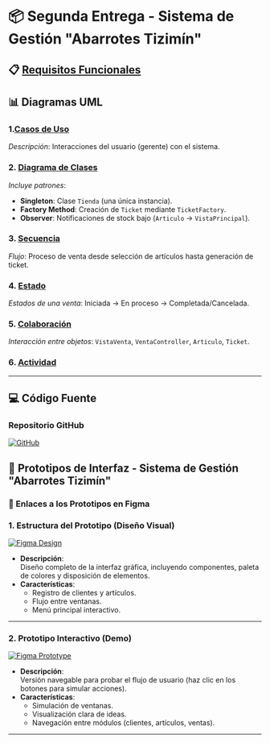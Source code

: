 # 📦 Segunda Entrega - Sistema de Gestión "Abarrotes Tizimín"

## 📋 [Requisitos Funcionales]()  

## 📊 Diagramas UML  

### 1.[Casos de Uso](enlace_a_imagen_casos_de_uso.png)  
*Descripción*: Interacciones del usuario (gerente) con el sistema.  

### 2. [Diagrama de Clases](enlace_a_imagen_clases.png)  
*Incluye patrones*:  
- **Singleton**: Clase `Tienda` (una única instancia).  
- **Factory Method**: Creación de `Ticket` mediante `TicketFactory`.  
- **Observer**: Notificaciones de stock bajo (`Articulo` → `VistaPrincipal`).  

### 3. [Secuencia](enlace_a_imagen_secuencia.png)  
*Flujo*: Proceso de venta desde selección de artículos hasta generación de ticket.  

### 4. [Estado](enlace_a_imagen_estado.png)  
*Estados de una venta*: Iniciada → En proceso → Completada/Cancelada.  

### 5. [Colaboración](enlace_a_imagen_colaboracion.png)  
*Interacción entre objetos*: `VistaVenta`, `VentaController`, `Articulo`, `Ticket`.  

### 6. [Actividad](enlace_a_imagen_actividad.png)  
  

---

## 💻 Código Fuente  
### **Repositorio GitHub**  
[![GitHub](https://img.shields.io/badge/GitHub-Código_Fuente-%23181717)](https://github.com/tu-usuario/abarrotes-tizimin)  

## 📱 Prototipos de Interfaz - Sistema de Gestión "Abarrotes Tizimín"

### 🔗 Enlaces a los Prototipos en Figma

### 1. **Estructura del Prototipo (Diseño Visual)**  
[![Figma Design](https://img.shields.io/badge/FIGMA-Design_Structure-%23F24E1E)](https://www.figma.com/design/ZaXGLYtUoOKzb6gdU0PfbP/base?node-id=0-1&t=Tqirw7eSpDGOMEA4-1)  
- **Descripción**:  
  Diseño completo de la interfaz gráfica, incluyendo componentes, paleta de colores y disposición de elementos.  
- **Características**:  
  - Registro de clientes y artículos.  
  - Flujo entre ventanas.  
  - Menú principal interactivo.  

---

### 2. **Prototipo Interactivo (Demo)**  
[![Figma Prototype](https://img.shields.io/badge/FIGMA-Interactive_Prototype-%23F24E1E)](https://www.figma.com/proto/ZaXGLYtUoOKzb6gdU0PfbP/base?node-id=2-6&p=f&t=aHADA9qrbsNlrJOa-0&scaling=scale-down&content-scaling=fixed&page-id=0%3A1&starting-point-node-id=2%3A6)  
- **Descripción**:  
  Versión navegable para probar el flujo de usuario (haz clic en los botones para simular acciones).  
- **Características**:  
  - Simulación de ventanas.  
  - Visualización clara de ideas.  
  - Navegación entre módulos (clientes, artículos, ventas).  

---

